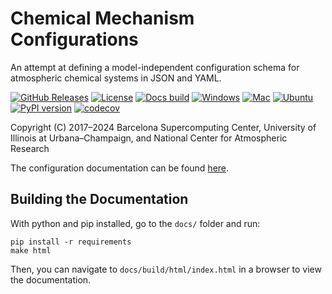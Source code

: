 # Chemical Mechanism Configurations

An attempt at defining a model-independent configuration schema for atmospheric chemical systems in JSON and YAML.

[![GitHub Releases](https://img.shields.io/github/release/ncar/MechanismConfiguration.svg)](https://github.com/ncar/MechanismConfiguration/releases)
[![License](https://img.shields.io/github/license/ncar/MechanismConfiguration.svg)](https://github.com/ncar/MechanismConfiguration/blob/master/LICENSE)
[![Docs build](https://github.com/ncar/MechanismConfiguration/actions/workflows/gh-pages.yml/badge.svg)](https://github.com/ncar/MechanismConfiguration/actions/workflows/gh-pages.yml)
[![Windows](https://github.com/ncar/MechanismConfiguration/actions/workflows/windows.yml/badge.svg)](https://github.com/ncar/MechanismConfiguration/actions/workflows/windows.yml)
[![Mac](https://github.com/ncar/MechanismConfiguration/actions/workflows/mac.yml/badge.svg)](https://github.com/ncar/MechanismConfiguration/actions/workflows/mac.yml)
[![Ubuntu](https://github.com/ncar/MechanismConfiguration/actions/workflows/ubuntu.yml/badge.svg)](https://github.com/ncar/MechanismConfiguration/actions/workflows/ubuntu.yml)
[![PyPI version](https://badge.fury.io/py/mechanism_configuration.svg)](https://pypi.org/p/mechanism_configuration)
[![codecov](https://codecov.io/gh/NCAR/MechanismConfiguration/branch/main/graph/badge.svg)](https://codecov.io/gh/NCAR/MechanismConfiguration)

Copyright (C) 2017&ndash;2024 Barcelona Supercomputing Center, University of Illinois at Urbana&ndash;Champaign, and National Center for Atmospheric Research

The configuration documentation can be found [here](https://ncar.github.io/MechanismConfiguration/).

## Building the Documentation

With python and pip installed, go to the `docs/` folder and run:
```
pip install -r requirements
make html
```

Then, you can navigate to `docs/build/html/index.html` in a browser to view the documentation.

